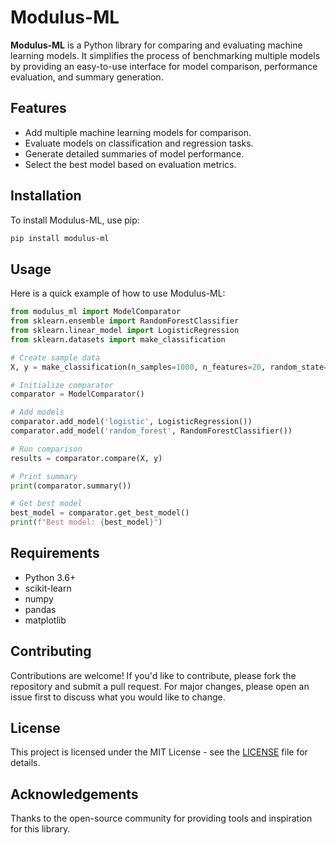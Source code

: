 # Modulus-ML

**Modulus-ML** is a Python library for comparing and evaluating machine learning models. It simplifies the process of benchmarking multiple models by providing an easy-to-use interface for model comparison, performance evaluation, and summary generation.

## Features

- Add multiple machine learning models for comparison.
- Evaluate models on classification and regression tasks.
- Generate detailed summaries of model performance.
- Select the best model based on evaluation metrics.

## Installation

To install Modulus-ML, use pip:

```bash
pip install modulus-ml
```

## Usage

Here is a quick example of how to use Modulus-ML:

```python
from modulus_ml import ModelComparator
from sklearn.ensemble import RandomForestClassifier
from sklearn.linear_model import LogisticRegression
from sklearn.datasets import make_classification

# Create sample data
X, y = make_classification(n_samples=1000, n_features=20, random_state=42)

# Initialize comparator
comparator = ModelComparator()

# Add models
comparator.add_model('logistic', LogisticRegression())
comparator.add_model('random_forest', RandomForestClassifier())

# Run comparison
results = comparator.compare(X, y)

# Print summary
print(comparator.summary())

# Get best model
best_model = comparator.get_best_model()
print(f"Best model: {best_model}")
```

## Requirements

- Python 3.6+
- scikit-learn
- numpy
- pandas
- matplotlib

## Contributing

Contributions are welcome! If you'd like to contribute, please fork the repository and submit a pull request. For major changes, please open an issue first to discuss what you would like to change.

## License

This project is licensed under the MIT License - see the [LICENSE](LICENSE) file for details.

## Acknowledgements

Thanks to the open-source community for providing tools and inspiration for this library.
